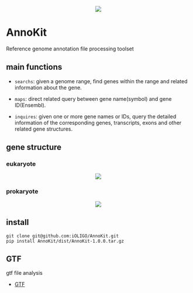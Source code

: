 
<div align="center">

<img src="./docs/imgs/oligo_logo.png">

</div>

# AnnoKit

Reference genome annotation file processing toolset

## main functions

- `searchs`: given a genome range, find genes within the range and related information about the gene.

- `maps`: direct related query between gene name(symbol) and gene ID(Ensembl).

- `inquires`: given one or more gene names or IDs, query the detailed information of the corresponding genes, transcripts, exons and other related gene structures.


## gene structure

### eukaryote

<div align="center">

<img src="./docs/imgs/Gene_structure_eukaryote.png">

</div>

### prokaryote

<div align="center">

<img src="./docs/imgs/Gene_structure_prokaryote.png">

</div>


## install

```shell
git clone git@github.com:iOLIGO/AnnoKit.git
pip install AnnoKit/dist/AnnoKit-1.0.0.tar.gz
```


## GTF

gtf file analysis

- [GTF](https://github.com/iOLIGO/AnnoKit/blob/main/docs/GTF.md)
